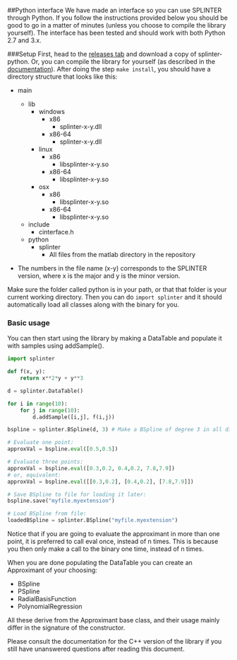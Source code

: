 ##Python interface
We have made an interface so you can use SPLINTER through Python. If you follow the instructions provided below you should be good to go in a matter of minutes (unless you choose to compile the library yourself).
The interface has been tested and should work with both Python 2.7 and 3.x.

###Setup
First, head to the [releases tab](https://github.com/bgrimstad/splinter/releases) and download a copy of splinter-python. Or, you can compile the library for yourself (as described in the [documentation](../docs/compile.md)). After doing the step `make install`, you should have a directory structure that looks like this:
- main
  - lib
    - windows
      - x86
        - splinter-x-y.dll
      - x86-64
        - splinter-x-y.dll
    - linux
      - x86
        - libsplinter-x-y.so
      - x86-64
        - libsplinter-x-y.so
    - osx
      - x86
        - libsplinter-x-y.so
      - x86-64
        - libsplinter-x-y.so
  - include
      - cinterface.h
  - python
      - splinter
          - All files from the matlab directory in the repository
    
- The numbers in the file name (x-y) corresponds to the SPLINTER version, where x is the major and y is the minor version.

Make sure the folder called python is in your path, or that that folder is your current working directory. Then you can do
`import splinter`
and it should automatically load all classes along with the binary for you.

### Basic usage
You can then start using the library by making a DataTable and populate it with samples using addSample().

```python
import splinter

def f(x, y):
    return x**2*y + y**3

d = splinter.DataTable()

for i in range(10):
    for j in range(10):
        d.addSample([i,j], f(i,j))

bspline = splinter.BSpline(d, 3) # Make a BSpline of degree 3 in all dimensions

# Evaluate one point:
approxVal = bspline.eval([0.5,0.5])

# Evaluate three points:
approxVal = bspline.eval([0.3,0.2, 0.4,0.2, 7.8,7.9])
# or, equivalent:
approxVal = bspline.eval([[0.3,0.2], [0.4,0.2], [7.8,7.9]])

# Save BSpline to file for loading it later:
bspline.save("myfile.myextension")

# Load BSpline from file:
loadedBSpline = splinter.BSpline("myfile.myextension")

```
Notice that if you are going to evaluate the approximant in more than one point, it is preferred to call eval once, instead of n times. This is because you then only make a call to the binary one time, instead of n times.

When you are done populating the DataTable you can create an Approximant of your choosing:
- BSpline
- PSpline
- RadialBasisFunction
- PolynomialRegression

All these derive from the Approximant base class, and their usage mainly differ in the signature of the constructor.

Please consult the documentation for the C++ version of the library if you still have unanswered questions after reading this document.
